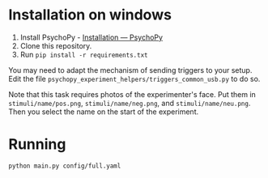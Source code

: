 # Installation on windows

1. Install PsychoPy - [Installation — PsychoPy](https://www.psychopy.org/download.html)
2. Clone this repository.
3. Run `pip install -r requirements.txt`

You may need to adapt the mechanism of sending triggers to your setup. Edit the file `psychopy_experiment_helpers/triggers_common_usb.py` to do so.

Note that this task requires photos of the experimenter's face. Put them in `stimuli/name/pos.png`, `stimuli/name/neg.png`, and `stimuli/name/neu.png`. Then you select the name on the start of the experiment.

# Running

```bash
python main.py config/full.yaml
```
